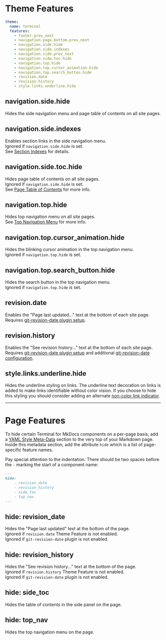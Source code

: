 # Theme Features

```yaml
theme:
  name: terminal
  features:
    - footer.prev_next
    - navigation.page.bottom.prev_next
    - navigation.side.hide
    - navigation.side.indexes
    - navigation.side.prev_next
    - navigation.side.toc.hide
    - navigation.top.hide
    - navigation.top.cursor_animation.hide
    - navigation.top.search_button.hide
    - revision.date
    - revision.history
    - style.links.underline.hide
```

## navigation.side.hide  
Hides the side navigation menu and page table of contents on all site pages.

## navigation.side.indexes  
Enables section links in the side navigation menu.  
Ignored if `navigation.side.hide` is set.  
See [Section Indexes](../navigation/section-indexes.md) for details.  

## navigation.side.toc.hide  
Hides page table of contents on all site pages.  
Ignored if `navigation.side.hide` is set.  
See [Page Table of Contents](../configuration/index.md#page-table-of-contents) for more info. 

## navigation.top.hide  
Hides top navigation menu on all site pages.  
See [Top Navigation Menu](../configuration/index.md#top-navigation-menu) for more info.  

## navigation.top.cursor_animation.hide  
Hides the blinking cursor animation in the top navigation menu.  
Ignored if `navigation.top.hide` is set.  

## navigation.top.search_button.hide
Hides the search button in the top navigation menu.  
Ignored if `navigation.top.hide` is set.  

## revision.date
Enables the "Page last updated..." text at the bottom of each site page.  Requires [git-revision-date plugin setup].

## revision.history
Enables the "See revision history..." text at the bottom of each site page.  Requires [git-revision-date plugin setup] and additional [git-revision-date configuration].

## style.links.underline.hide
Hides the underline styling on links.  The underline text decoration on links is added to make links identifiable without color vision.  If you choose to hide this styling you should consider adding an alternate [non-color link indicator].    

[git-revision-date plugin setup]: ../plugins/git-revision/
[git-revision-date configuration]: ../plugins/git-revision/#advanced-configuration
[non-color link indicator]: https://www.w3.org/WAI/WCAG21/Techniques/general/G182.html
<hr>

# Page Features

To hide certain Terminal for MkDocs components on a per-page basis, add a [YAML Style Meta-Data] section to the very top of your Markdown page. Inside this metadata section, add the attribute `hide` which is a list of page-specific feature names.

Pay special attention to the indentation. There should be two spaces before the `-` marking the start of a component name: 

```markdown
---
hide:
    - revision_date
    - revision_history
    - side_toc
    - top_nav
---
```

[YAML Style Meta-Data]: https://www.mkdocs.org/user-guide/writing-your-docs/#yaml-style-meta-data

## hide: revision_date
Hides the "Page last updated" text at the bottom of the page.  
Ignored if `revision.date` Theme Feature is not enabled.  
Ignored if `git-revision-date` plugin is not enabled.  

## hide: revision_history
Hides the "See revision history..." text at the bottom of the page.  
Ignored if `revision.history` Theme Feature is not enabled.  
Ignored if `git-revision-date` plugin is not enabled.  

## hide: side_toc
Hides the table of contents in the side panel on the page.

## hide: top_nav
Hides the top navigation menu on the page.  